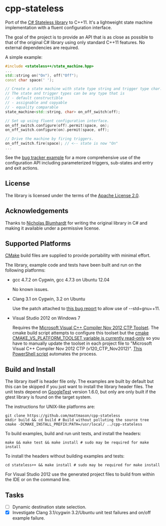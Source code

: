 cpp-stateless
=============

Port of the [C# Stateless library](https://code.google.com/p/stateless/) to C++11.
It's a lightweight state machine implementation with a fluent configuration interface.

The goal of the project is to provide an API that is as close as possible to that of the original
C# library using only standard C++11 features. No external dependencies are required.

A simple example:
```cpp
#include <stateless++/state_machine.hpp>
...
std::string on("On"), off("Off");
const char space(' ');

// Create a state machine with state type string and trigger type char.
// The state and trigger types can be any type that is
// - default constructible
// - assignable and copyable
// - equality comparable
state_machine<std::string, char> on_off_switch(off);

// Set up using fluent configuration interface.
on_off_switch.configure(off).permit(space, on);
on_off_switch.configure(on).permit(space, off);

// Drive the machine by firing triggers.
on_off_switch.fire(space); // <-- state is now "On"
...
```

See the [bug tracker example](examples/bug_tracker/bug.cpp) for a more comprehensive use of the configuration API including
parameterized triggers, sub-states and entry and exit actions.

License
-------
The library is licensed under the terms of the [Apache License 2.0](http://www.apache.org/licenses/LICENSE-2.0.html).

Acknowledgements
----------------
Thanks to [Nicholas Blumhardt](http://nblumhardt.com/) for writing the original library in C#
and making it available under a permissive license.

Supported Platforms
-------------------
[CMake](http://www.cmake.org/) build files are supplied to provide portability with minimal effort.

The library, example code and tests have been built and run on the following platforms:

 - gcc 4.7.2 on Cygwin, gcc 4.7.3 on Ubuntu 12.04

   No known issues.

 - Clang 3.1 on Cygwin, 3.2 on Ubuntu
    
    Use the patch attached to [this bug report](http://bugs.debian.org/cgi-bin/bugreport.cgi?bug=678033) to allow use of --std=gnu++11.

 - Visual Studio 2012 on Windows 7
    
    Requires the [Microsoft Visual C++ Compiler Nov 2012 CTP Toolset](http://www.microsoft.com/en-gb/download/details.aspx?id=35515).
    The cmake build script attempts to configure this toolset but the [cmake CMAKE_VS_PLATFORM_TOOLSET variable is currently
    read-only](http://www.cmake.org/Bug/view.php?id=13774#c31828) so you have to manually update the toolset in each project file
    to "Microsoft Visual C++ Compiler Nov 2012 CTP (v120_CTP_Nov2012)". [This PowerShell script](Set-Toolset.ps1) automates the process.

Build and Install
-----------------
The library itself is header file only.
The examples are built by default but this can be skipped if you just want to install the library header files.
The unit tests depend on [GoogleTest](https://code.google.com/p/googletest/) version 1.6.0, but only are only built
if the gtest library is found on the target system.

The instructions for UNIX-like platforms are:
```
git clone https://github.com/mattmason/cpp-stateless
mkdir build && cd build # Build without polluting the source tree
cmake -DCMAKE_INSTALL_PREFIX:PATH=/usr/local/ ../cpp-stateless
```
To build examples, build and run unit tests, and install the headers:
```
make && make test && make install # sudo may be required for make install
```
To install the headers without building examples and tests:
```
cd stateless++ && make install # sudo may be required for make install
```
For Visual Studio 2012 use the generated project files to build from within the IDE or on the command line.

Tasks
----
 - [ ] Dynamic destination state selection.
 - [x] Investigate Clang 3.1/cygwin 3.2/Ubuntu unit test failures and on/off example failure.
